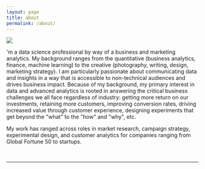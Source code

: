 ```yaml
---
layout: page
title: about
permalink: /about/
---
```


<img class="col one right" src="/img/prof_pic.jpg">

<br/>

</p>'m a data science professional by way of a business and marketing analytics. My background ranges from the quantitative (business analytics, finance, machine learning) to the creative (photography, writing, design, marketing strategy). I am particularly passionate about communicating data and insights in a way that is accessible to non-technical audiences and drives business impact. Because of my background, my primary interest in data and advanced analytics is rooted in answering the critical business challenges we all face regardless of industry: getting more return on our investments, retaining more customers, improving conversion rates, driving increased value through customer experience, designing experiments that get beyond the "what" to the "how" and "why", etc.</p>

</p>My work has ranged across roles in market research, campaign strategy, experimental design, and customer analytics for companies ranging from Global Fortune 50 to startups.</p>

<br/>
<hr/>
<br/>
<span class="contacticon center">
	<a href="mailto:scullem@gmail.com"><i class="fa fa-envelope-square"></i></a>
	<a href="https://github.com/scullem" target="_blank"><i class="fa fa-github-square"></i></a>
	<a href="https://www.linkedin.com/in/sarah-cullem-05563224" target="_blank"><i class="fa fa-linkedin-square"></i></a>
	<a href="https://twitter.com/scullem" target="_blank"><i class="fa fa-twitter-square"></i></a>
</span>

<div class="col three caption">
	
</div>

